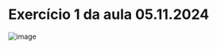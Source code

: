 # Exercício 1 da aula 05.11.2024
![image](https://github.com/user-attachments/assets/69261bdd-b9c6-4855-89dd-c3800b559a80)
